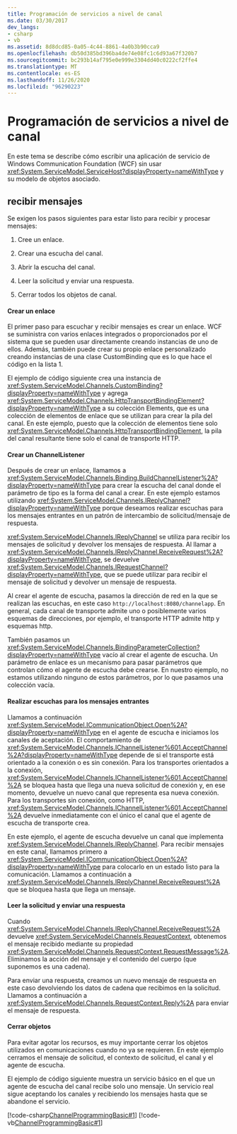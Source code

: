 ```yaml
---
title: Programación de servicios a nivel de canal
ms.date: 03/30/2017
dev_langs:
- csharp
- vb
ms.assetid: 8d8dcd85-0a05-4c44-8861-4a0b3b90cca9
ms.openlocfilehash: db50d385bd396ba4de74e08fc1c6d93a67f320b7
ms.sourcegitcommit: bc293b14af795e0e999e3304dd40c0222cf2ffe4
ms.translationtype: MT
ms.contentlocale: es-ES
ms.lasthandoff: 11/26/2020
ms.locfileid: "96290223"
---
```

# <a name="service-channel-level-programming"></a>Programación de servicios a nivel de canal

En este tema se describe cómo escribir una aplicación de servicio de Windows Communication Foundation (WCF) sin usar <xref:System.ServiceModel.ServiceHost?displayProperty=nameWithType> y su modelo de objetos asociado.  
  
## <a name="receiving-messages"></a>recibir mensajes  

 Se exigen los pasos siguientes para estar listo para recibir y procesar mensajes:  
  
1. Cree un enlace.  
  
2. Crear una escucha del canal.  
  
3. Abrir la escucha del canal.  
  
4. Leer la solicitud y enviar una respuesta.  
  
5. Cerrar todos los objetos de canal.  
  
#### <a name="creating-a-binding"></a>Crear un enlace  

 El primer paso para escuchar y recibir mensajes es crear un enlace. WCF se suministra con varios enlaces integrados o proporcionados por el sistema que se pueden usar directamente creando instancias de uno de ellos. Además, también puede crear su propio enlace personalizado creando instancias de una clase CustomBinding que es lo que hace el código en la lista 1.  
  
 El ejemplo de código siguiente crea una instancia de <xref:System.ServiceModel.Channels.CustomBinding?displayProperty=nameWithType> y agrega <xref:System.ServiceModel.Channels.HttpTransportBindingElement?displayProperty=nameWithType> a su colección Elements, que es una colección de elementos de enlace que se utilizan para crear la pila del canal. En este ejemplo, puesto que la colección de elementos tiene solo <xref:System.ServiceModel.Channels.HttpTransportBindingElement>, la pila del canal resultante tiene solo el canal de transporte HTTP.  
  
#### <a name="building-a-channellistener"></a>Crear un ChannelListener  

 Después de crear un enlace, llamamos a <xref:System.ServiceModel.Channels.Binding.BuildChannelListener%2A?displayProperty=nameWithType> para crear la escucha del canal donde el parámetro de tipo es la forma del canal a crear. En este ejemplo estamos utilizando <xref:System.ServiceModel.Channels.IReplyChannel?displayProperty=nameWithType> porque deseamos realizar escuchas para los mensajes entrantes en un patrón de intercambio de solicitud/mensaje de respuesta.  
  
 <xref:System.ServiceModel.Channels.IReplyChannel> se utiliza para recibir los mensajes de solicitud y devolver los mensajes de respuesta. Al llamar a <xref:System.ServiceModel.Channels.IReplyChannel.ReceiveRequest%2A?displayProperty=nameWithType>, se devuelve <xref:System.ServiceModel.Channels.IRequestChannel?displayProperty=nameWithType>, que se puede utilizar para recibir el mensaje de solicitud y devolver un mensaje de respuesta.  
  
 Al crear el agente de escucha, pasamos la dirección de red en la que se realizan las escuchas, en este caso `http://localhost:8080/channelapp`. En general, cada canal de transporte admite uno o posiblemente varios esquemas de direcciones, por ejemplo, el transporte HTTP admite http y esquemas http.  
  
 También pasamos un <xref:System.ServiceModel.Channels.BindingParameterCollection?displayProperty=nameWithType> vacío al crear el agente de escucha. Un parámetro de enlace es un mecanismo para pasar parámetros que controlan cómo el agente de escucha debe crearse. En nuestro ejemplo, no estamos utilizando ninguno de estos parámetros, por lo que pasamos una colección vacía.  
  
#### <a name="listening-for-incoming-messages"></a>Realizar escuchas para los mensajes entrantes  

 Llamamos a continuación <xref:System.ServiceModel.ICommunicationObject.Open%2A?displayProperty=nameWithType> en el agente de escucha e iniciamos los canales de aceptación. El comportamiento de <xref:System.ServiceModel.Channels.IChannelListener%601.AcceptChannel%2A?displayProperty=nameWithType> depende de si el transporte está orientado a la conexión o es sin conexión. Para los transportes orientados a la conexión, <xref:System.ServiceModel.Channels.IChannelListener%601.AcceptChannel%2A> se bloquea hasta que llega una nueva solicitud de conexión y, en ese momento, devuelve un nuevo canal que representa esa nueva conexión. Para los transportes sin conexión, como HTTP, <xref:System.ServiceModel.Channels.IChannelListener%601.AcceptChannel%2A> devuelve inmediatamente con el único el canal que el agente de escucha de transporte crea.  
  
 En este ejemplo, el agente de escucha devuelve un canal que implementa <xref:System.ServiceModel.Channels.IReplyChannel>. Para recibir mensajes en este canal, llamamos primero a <xref:System.ServiceModel.ICommunicationObject.Open%2A?displayProperty=nameWithType> para colocarlo en un estado listo para la comunicación. Llamamos a continuación a <xref:System.ServiceModel.Channels.IReplyChannel.ReceiveRequest%2A> que se bloquea hasta que llega un mensaje.  
  
#### <a name="reading-the-request-and-sending-a-reply"></a>Leer la solicitud y enviar una respuesta  

 Cuando <xref:System.ServiceModel.Channels.IReplyChannel.ReceiveRequest%2A> devuelve <xref:System.ServiceModel.Channels.RequestContext>, obtenemos el mensaje recibido mediante su propiedad <xref:System.ServiceModel.Channels.RequestContext.RequestMessage%2A>. Eliminamos la acción del mensaje y el contenido del cuerpo (que suponemos es una cadena).  
  
 Para enviar una respuesta, creamos un nuevo mensaje de respuesta en este caso devolviendo los datos de cadena que recibimos en la solicitud. Llamamos a continuación a <xref:System.ServiceModel.Channels.RequestContext.Reply%2A> para enviar el mensaje de respuesta.  
  
#### <a name="closing-objects"></a>Cerrar objetos  

 Para evitar agotar los recursos, es muy importante cerrar los objetos utilizados en comunicaciones cuando no ya se requieren. En este ejemplo cerramos el mensaje de solicitud, el contexto de solicitud, el canal y el agente de escucha.  
  
 El ejemplo de código siguiente muestra un servicio básico en el que un agente de escucha del canal recibe solo uno mensaje. Un servicio real sigue aceptando los canales y recibiendo los mensajes hasta que se abandone el servicio.  
  
 [!code-csharp[ChannelProgrammingBasic#1](../../../../samples/snippets/csharp/VS_Snippets_CFX/channelprogrammingbasic/cs/serviceprogram.cs#1)]
 [!code-vb[ChannelProgrammingBasic#1](../../../../samples/snippets/visualbasic/VS_Snippets_CFX/channelprogrammingbasic/vb/serviceprogram.vb#1)]
